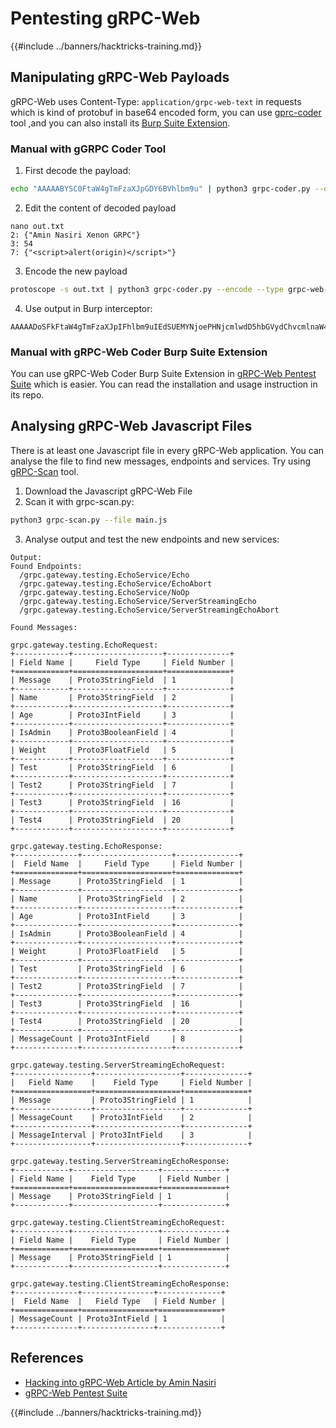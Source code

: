 # Pentesting gRPC-Web

{{#include ../banners/hacktricks-training.md}}

## **Manipulating gRPC-Web Payloads**

gRPC-Web uses Content-Type: `application/grpc-web-text` in requests which is kind of protobuf in base64 encoded form, you can use [gprc-coder](https://github.com/nxenon/grpc-pentest-suite) tool ,and you can also install its [Burp Suite Extension](https://github.com/nxenon/grpc-pentest-suite).

### **Manual with gGRPC Coder Tool**

1. First decode the payload:

```bash
echo "AAAAABYSC0FtaW4gTmFzaXJpGDY6BVhlbm9u" | python3 grpc-coder.py --decode --type grpc-web-text | protoscope > out.txt
```

2. Edit the content of decoded payload

```
nano out.txt
2: {"Amin Nasiri Xenon GRPC"}
3: 54
7: {"<script>alert(origin)</script>"}
```

3. Encode the new payload

```bash
protoscope -s out.txt | python3 grpc-coder.py --encode --type grpc-web-text
```

4. Use output in Burp interceptor:

```
AAAAADoSFkFtaW4gTmFzaXJpIFhlbm9uIEdSUEMYNjoePHNjcmlwdD5hbGVydChvcmlnaW4pPC9zY3JpcHQ+
```

### **Manual with gRPC-Web Coder Burp Suite Extension**

You can use gRPC-Web Coder Burp Suite Extension in [gRPC-Web Pentest Suite](https://github.com/nxenon/grpc-pentest-suite) which is easier. You can read the installation and usage instruction in its repo.

## **Analysing gRPC-Web Javascript Files**

There is at least one Javascript file in every gRPC-Web application. You can analyse the file to find new messages, endpoints and services. Try using [gRPC-Scan](https://github.com/nxenon/grpc-pentest-suite) tool.

1. Download the Javascript gRPC-Web File
2. Scan it with grpc-scan.py:

```bash
python3 grpc-scan.py --file main.js
```

3. Analyse output and test the new endpoints and new services:

```
Output:
Found Endpoints:
  /grpc.gateway.testing.EchoService/Echo
  /grpc.gateway.testing.EchoService/EchoAbort
  /grpc.gateway.testing.EchoService/NoOp
  /grpc.gateway.testing.EchoService/ServerStreamingEcho
  /grpc.gateway.testing.EchoService/ServerStreamingEchoAbort

Found Messages:

grpc.gateway.testing.EchoRequest:
+------------+--------------------+--------------+
| Field Name |     Field Type     | Field Number |
+============+====================+==============+
| Message    | Proto3StringField  | 1            |
+------------+--------------------+--------------+
| Name       | Proto3StringField  | 2            |
+------------+--------------------+--------------+
| Age        | Proto3IntField     | 3            |
+------------+--------------------+--------------+
| IsAdmin    | Proto3BooleanField | 4            |
+------------+--------------------+--------------+
| Weight     | Proto3FloatField   | 5            |
+------------+--------------------+--------------+
| Test       | Proto3StringField  | 6            |
+------------+--------------------+--------------+
| Test2      | Proto3StringField  | 7            |
+------------+--------------------+--------------+
| Test3      | Proto3StringField  | 16           |
+------------+--------------------+--------------+
| Test4      | Proto3StringField  | 20           |
+------------+--------------------+--------------+

grpc.gateway.testing.EchoResponse:
+--------------+--------------------+--------------+
|  Field Name  |     Field Type     | Field Number |
+==============+====================+==============+
| Message      | Proto3StringField  | 1            |
+--------------+--------------------+--------------+
| Name         | Proto3StringField  | 2            |
+--------------+--------------------+--------------+
| Age          | Proto3IntField     | 3            |
+--------------+--------------------+--------------+
| IsAdmin      | Proto3BooleanField | 4            |
+--------------+--------------------+--------------+
| Weight       | Proto3FloatField   | 5            |
+--------------+--------------------+--------------+
| Test         | Proto3StringField  | 6            |
+--------------+--------------------+--------------+
| Test2        | Proto3StringField  | 7            |
+--------------+--------------------+--------------+
| Test3        | Proto3StringField  | 16           |
+--------------+--------------------+--------------+
| Test4        | Proto3StringField  | 20           |
+--------------+--------------------+--------------+
| MessageCount | Proto3IntField     | 8            |
+--------------+--------------------+--------------+

grpc.gateway.testing.ServerStreamingEchoRequest:
+-----------------+-------------------+--------------+
|   Field Name    |    Field Type     | Field Number |
+=================+===================+==============+
| Message         | Proto3StringField | 1            |
+-----------------+-------------------+--------------+
| MessageCount    | Proto3IntField    | 2            |
+-----------------+-------------------+--------------+
| MessageInterval | Proto3IntField    | 3            |
+-----------------+-------------------+--------------+

grpc.gateway.testing.ServerStreamingEchoResponse:
+------------+-------------------+--------------+
| Field Name |    Field Type     | Field Number |
+============+===================+==============+
| Message    | Proto3StringField | 1            |
+------------+-------------------+--------------+

grpc.gateway.testing.ClientStreamingEchoRequest:
+------------+-------------------+--------------+
| Field Name |    Field Type     | Field Number |
+============+===================+==============+
| Message    | Proto3StringField | 1            |
+------------+-------------------+--------------+

grpc.gateway.testing.ClientStreamingEchoResponse:
+--------------+----------------+--------------+
|  Field Name  |   Field Type   | Field Number |
+==============+================+==============+
| MessageCount | Proto3IntField | 1            |
+--------------+----------------+--------------+
```

## References

- [Hacking into gRPC-Web Article by Amin Nasiri](https://infosecwriteups.com/hacking-into-grpc-web-a54053757a45)
- [gRPC-Web Pentest Suite](https://github.com/nxenon/grpc-pentest-suite)

{{#include ../banners/hacktricks-training.md}}
